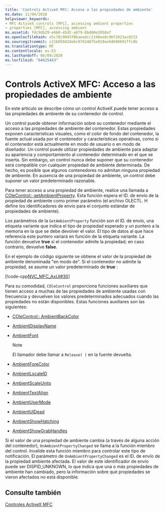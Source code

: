 ```yaml
---
title: 'Controls ActiveX MFC: Acceso a las propiedades de ambiente'
ms.date: 11/04/2016
helpviewer_keywords:
- MFC ActiveX controls [MFC], accessing ambient properties
- properties [MFC], accessing ambient
ms.assetid: fdc9db29-e6b0-45d2-a879-8bd60e2058a7
ms.openlocfilehash: e5c78c9943f8baeadcc1198ee8c96f2023ac0215
ms.sourcegitcommit: c21b05042debc97d14875e019ee9d698691ffc0b
ms.translationtype: MT
ms.contentlocale: es-ES
ms.lasthandoff: 06/09/2020
ms.locfileid: "84625443"
---
```

# <a name="mfc-activex-controls-accessing-ambient-properties"></a>Controls ActiveX MFC: Acceso a las propiedades de ambiente

En este artículo se describe cómo un control ActiveX puede tener acceso a las propiedades de ambiente de su contenedor de control.

Un control puede obtener información sobre su contenedor mediante el acceso a las propiedades de ambiente del contenedor. Estas propiedades exponen características visuales, como el color de fondo del contenedor, la fuente actual usada por el contenedor y características operativas, como si el contenedor está actualmente en modo de usuario o en modo de diseñador. Un control puede utilizar propiedades de ambiente para adaptar su apariencia y comportamiento al contenedor determinado en el que se inserta. Sin embargo, un control nunca debe suponer que su contenedor será compatible con cualquier propiedad de ambiente determinada. De hecho, es posible que algunos contenedores no admitan ninguna propiedad de ambiente. En ausencia de una propiedad de ambiente, un control debe suponer un valor predeterminado razonable.

Para tener acceso a una propiedad de ambiente, realice una llamada a [COleControl:: getAmbientProperty](reference/colecontrol-class.md#getambientproperty). Esta función espera el ID. de envío de la propiedad de ambiente como primer parámetro (el archivo OLECTL. H define los identificadores de envío para el conjunto estándar de propiedades de ambiente).

Los parámetros de la `GetAmbientProperty` función son el ID. de envío, una etiqueta variante que indica el tipo de propiedad esperado y un puntero a la memoria en la que se debe devolver el valor. El tipo de datos al que hace referencia este puntero variará en función de la etiqueta variante. La función devuelve **true** si el contenedor admite la propiedad; en caso contrario, devuelve **false**.

En el ejemplo de código siguiente se obtiene el valor de la propiedad de ambiente denominada "en modo de". Si el contenedor no admite la propiedad, se asume un valor predeterminado de **true** :

[!code-cpp[NVC_MFC_AxUI#30](codesnippet/cpp/mfc-activex-controls-accessing-ambient-properties_1.cpp)]

Para su comodidad, `COleControl` proporciona funciones auxiliares que tienen acceso a muchas de las propiedades de ambiente usadas con frecuencia y devuelven los valores predeterminados adecuados cuando las propiedades no están disponibles. Estas funciones auxiliares son las siguientes:

- [COleControl:: AmbientBackColor](reference/colecontrol-class.md#ambientbackcolor)

- [AmbientDisplayName](reference/colecontrol-class.md#ambientdisplayname)

- [AmbientFont](reference/colecontrol-class.md#ambientfont)

    > [!NOTE]
    >  El llamador debe llamar a `Release( )` en la fuente devuelta.

- [AmbientForeColor](reference/colecontrol-class.md#ambientforecolor)

- [AmbientLocaleID](reference/colecontrol-class.md#ambientlocaleid)

- [AmbientScaleUnits](reference/colecontrol-class.md#ambientscaleunits)

- [AmbientTextAlign](reference/colecontrol-class.md#ambienttextalign)

- [AmbientUserMode](reference/colecontrol-class.md#ambientusermode)

- [AmbientUIDead](reference/colecontrol-class.md#ambientuidead)

- [AmbientShowHatching](reference/colecontrol-class.md#ambientshowhatching)

- [AmbientShowGrabHandles](reference/colecontrol-class.md#ambientshowgrabhandles)

Si el valor de una propiedad de ambiente cambia (a través de alguna acción del contenedor), `OnAmbientPropertyChanged` se llama a la función miembro del control. Invalide esta función miembro para controlar este tipo de notificación. El parámetro de `OnAmbientPropertyChanged` es el ID. de envío de la propiedad ambiente afectada. El valor de este identificador de envío puede ser DISPID_UNKNOWN, lo que indica que una o más propiedades de ambiente han cambiado, pero la información sobre qué propiedades se vieron afectados no está disponible.

## <a name="see-also"></a>Consulte también

[Controles ActiveX MFC](mfc-activex-controls.md)
